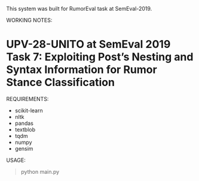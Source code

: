 This system was built for RumorEval task at SemEval-2019. 

WORKING NOTES: 
# UPV-28-UNITO at SemEval 2019 Task 7: Exploiting Post’s Nesting and Syntax Information for Rumor Stance Classification


REQUIREMENTS:
- scikit-learn
- nltk
- pandas 
- textblob
- tqdm
- numpy
- gensim

USAGE:
> python main.py
